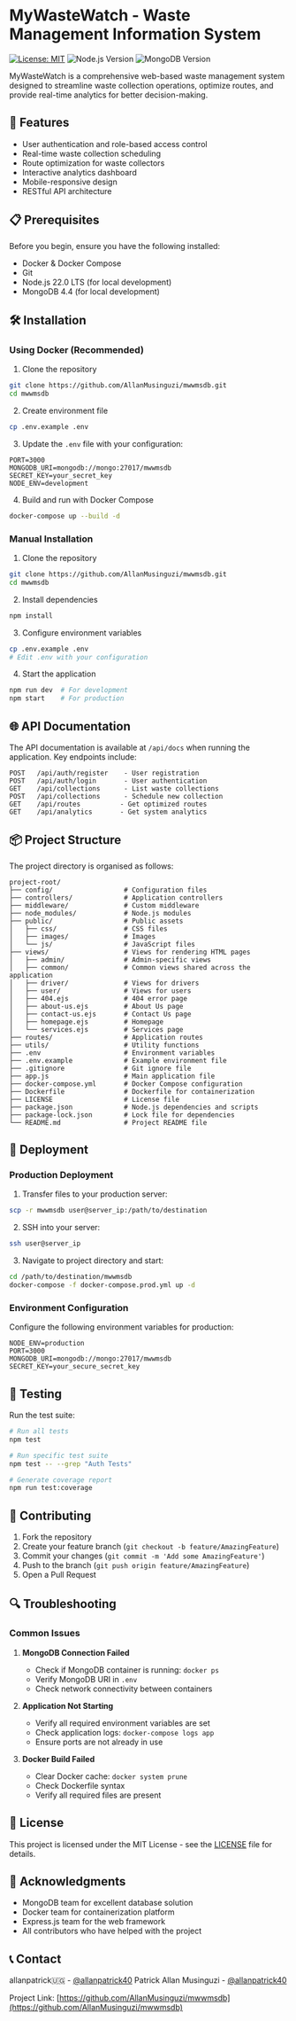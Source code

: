 # MyWasteWatch - Waste Management Information System

[![License: MIT](https://img.shields.io/badge/License-MIT-blue.svg)](https://opensource.org/licenses/MIT)
![Node.js Version](https://img.shields.io/badge/node-v22.0_LTS-green)
![MongoDB Version](https://img.shields.io/badge/mongodb-v4.4-green)

MyWasteWatch is a comprehensive web-based waste management system designed to streamline waste collection operations, optimize routes, and provide real-time analytics for better decision-making.

## 🚀 Features

- User authentication and role-based access control
- Real-time waste collection scheduling
- Route optimization for waste collectors
- Interactive analytics dashboard
- Mobile-responsive design
- RESTful API architecture

## 📋 Prerequisites

Before you begin, ensure you have the following installed:
- Docker & Docker Compose
- Git
- Node.js 22.0 LTS (for local development)
- MongoDB 4.4 (for local development)

## 🛠 Installation

### Using Docker (Recommended)

1. Clone the repository
```bash
git clone https://github.com/AllanMusinguzi/mwwmsdb.git
cd mwwmsdb
```

2. Create environment file
```bash
cp .env.example .env
```

3. Update the `.env` file with your configuration:
```env
PORT=3000
MONGODB_URI=mongodb://mongo:27017/mwwmsdb
SECRET_KEY=your_secret_key
NODE_ENV=development
```

4. Build and run with Docker Compose
```bash
docker-compose up --build -d
```

### Manual Installation

1. Clone the repository
```bash
git clone https://github.com/AllanMusinguzi/mwwmsdb.git
cd mwwmsdb
```

2. Install dependencies
```bash
npm install
```

3. Configure environment variables
```bash
cp .env.example .env
# Edit .env with your configuration
```

4. Start the application
```bash
npm run dev  # For development
npm start    # For production
```

## 🌐 API Documentation

The API documentation is available at `/api/docs` when running the application. Key endpoints include:

```
POST   /api/auth/register    - User registration
POST   /api/auth/login       - User authentication
GET    /api/collections      - List waste collections
POST   /api/collections      - Schedule new collection
GET    /api/routes          - Get optimized routes
GET    /api/analytics       - Get system analytics
```

## 📦 Project Structure
The project directory is organised as follows:

```
project-root/
├── config/                  # Configuration files
├── controllers/             # Application controllers
├── middleware/              # Custom middleware
├── node_modules/            # Node.js modules
├── public/                  # Public assets
│   ├── css/                 # CSS files
│   ├── images/              # Images
│   └── js/                  # JavaScript files
├── views/                   # Views for rendering HTML pages
│   ├── admin/               # Admin-specific views
│   ├── common/              # Common views shared across the application
│   ├── driver/              # Views for drivers
│   ├── user/                # Views for users
│   ├── 404.ejs              # 404 error page
│   ├── about-us.ejs         # About Us page
│   ├── contact-us.ejs       # Contact Us page
│   ├── homepage.ejs         # Homepage
│   └── services.ejs         # Services page
├── routes/                  # Application routes
├── utils/                   # Utility functions
├── .env                     # Environment variables
├── .env.example             # Example environment file
├── .gitignore               # Git ignore file
├── app.js                   # Main application file
├── docker-compose.yml       # Docker Compose configuration
├── Dockerfile               # Dockerfile for containerization
├── LICENSE                  # License file
├── package.json             # Node.js dependencies and scripts
├── package-lock.json        # Lock file for dependencies
└── README.md                # Project README file
```

## 🚀 Deployment

### Production Deployment

1. Transfer files to your production server:
```bash
scp -r mwwmsdb user@server_ip:/path/to/destination
```

2. SSH into your server:
```bash
ssh user@server_ip
```

3. Navigate to project directory and start:
```bash
cd /path/to/destination/mwwmsdb
docker-compose -f docker-compose.prod.yml up -d
```

### Environment Configuration

Configure the following environment variables for production:

```env
NODE_ENV=production
PORT=3000
MONGODB_URI=mongodb://mongo:27017/mwwmsdb
SECRET_KEY=your_secure_secret_key
```

## 🧪 Testing

Run the test suite:

```bash
# Run all tests
npm test

# Run specific test suite
npm test -- --grep "Auth Tests"

# Generate coverage report
npm run test:coverage
```

## 🤝 Contributing

1. Fork the repository
2. Create your feature branch (`git checkout -b feature/AmazingFeature`)
3. Commit your changes (`git commit -m 'Add some AmazingFeature'`)
4. Push to the branch (`git push origin feature/AmazingFeature`)
5. Open a Pull Request

## 🔍 Troubleshooting

### Common Issues

1. **MongoDB Connection Failed**
   - Check if MongoDB container is running: `docker ps`
   - Verify MongoDB URI in `.env`
   - Check network connectivity between containers

2. **Application Not Starting**
   - Verify all required environment variables are set
   - Check application logs: `docker-compose logs app`
   - Ensure ports are not already in use

3. **Docker Build Failed**
   - Clear Docker cache: `docker system prune`
   - Check Dockerfile syntax
   - Verify all required files are present

## 📄 License

This project is licensed under the MIT License - see the [LICENSE](LICENSE) file for details.

## 🙏 Acknowledgments

- MongoDB team for excellent database solution
- Docker team for containerization platform
- Express.js team for the web framework
- All contributors who have helped with the project

## 📞 Contact

allanpatrick🇺🇬 - [@allanpatrick40](https://twitter.com/@allanpatrick40)
Patrick Allan Musinguzi - [@allanpatrick40](https://linkedin/in/@allanpatrick40)

Project Link: [https://github.com/AllanMusinguzi/mwwmsdb](https://github.com/AllanMusinguzi/mwwmsdb)
